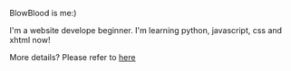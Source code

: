 BlowBlood is me:)

I'm a website develope beginner. I'm learning python, javascript, css and xhtml now!

More details? Please refer to [here](http://www.blowblood.com)